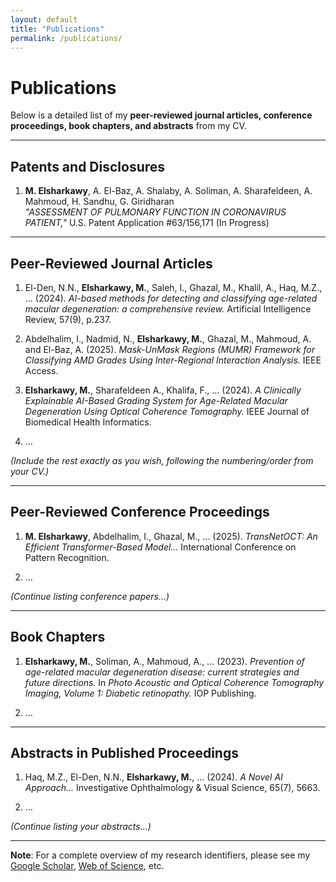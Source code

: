 ```yaml
---
layout: default
title: "Publications"
permalink: /publications/
---
```


# Publications

Below is a detailed list of my **peer-reviewed journal articles, conference proceedings, book chapters, and abstracts** from my CV.

---

## Patents and Disclosures

1. **M. Elsharkawy**, A. El-Baz, A. Shalaby, A. Soliman, A. Sharafeldeen, A. Mahmoud, H. Sandhu, G. Giridharan  
   *"ASSESSMENT OF PULMONARY FUNCTION IN CORONAVIRUS PATIENT,"* U.S. Patent Application #63/156,171 (In Progress)

---

## Peer-Reviewed Journal Articles

1. El-Den, N.N., **Elsharkawy, M.**, Saleh, I., Ghazal, M., Khalil, A., Haq, M.Z., ... (2024). *AI-based methods for detecting and classifying age-related macular degeneration: a comprehensive review.* Artificial Intelligence Review, 57(9), p.237.

2. Abdelhalim, I., Nadmid, N., **Elsharkawy, M.**, Ghazal, M., Mahmoud, A. and El-Baz, A. (2025). *Mask-UnMask Regions (MUMR) Framework for Classifying AMD Grades Using Inter-Regional Interaction Analysis.* IEEE Access.

3. **Elsharkawy, M.**, Sharafeldeen A., Khalifa, F., ... (2024). *A Clinically Explainable AI-Based Grading System for Age-Related Macular Degeneration Using Optical Coherence Tomography.* IEEE Journal of Biomedical Health Informatics.

4. ...

*(Include the rest exactly as you wish, following the numbering/order from your CV.)*

---

## Peer-Reviewed Conference Proceedings

1. **M. Elsharkawy**, Abdelhalim, I., Ghazal, M., ... (2025). *TransNetOCT: An Efficient Transformer-Based Model...* International Conference on Pattern Recognition.

2. ...

*(Continue listing conference papers...)*

---

## Book Chapters

1. **Elsharkawy, M.**, Soliman, A., Mahmoud, A., ... (2023). *Prevention of age-related macular degeneration disease: current strategies and future directions.* In *Photo Acoustic and Optical Coherence Tomography Imaging, Volume 1: Diabetic retinopathy.* IOP Publishing.

2. ...

---

## Abstracts in Published Proceedings

1. Haq, M.Z., El-Den, N.N., **Elsharkawy, M.**, ... (2024). *A Novel AI Approach...* Investigative Ophthalmology & Visual Science, 65(7), 5663.

2. ...

*(Continue listing your abstracts...)*

---

**Note**: For a complete overview of my research identifiers, please see my [Google Scholar](https://scholar.google.com/citations?user=IknnHU4AAAAJ&hl=en), [Web of Science](https://publons.com/researcher/2993425/mohamed-elsharkawy/), etc.
